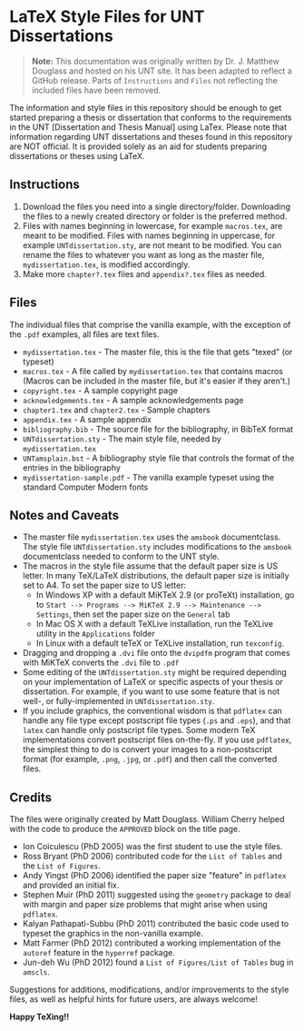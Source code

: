 # LaTeX Style Files for UNT Dissertations

> **Note:** This documentation was originally written by Dr. J. Matthew Douglass
> and hosted on his UNT site. It has been adapted to reflect a GitHub release.
> Parts of `Instructions` and `Files` not reflecting the included files have
> been removed.

The information and style files in this repository should be enough to get
started preparing a thesis or dissertation that conforms to the requirements
in the UNT [Dissertation and Thesis Manual] using LaTex.
Please note that information regarding UNT dissertations and theses found in
this repository are NOT official.
It is provided solely as an aid for students preparing dissertations or
theses using LaTeX.

## Instructions

1. Download the files you need into a single directory/folder.
Downloading the files to a newly created directory or folder is the preferred
method.
2. Files with names beginning in lowercase, for example `macros.tex`, are
meant to be modified.
Files with names beginning in uppercase, for example `UNTdissertation.sty`, are
not meant to be modified.
You can rename the files to whatever you want as long as the master file,
`mydissertation.tex`, is modified accordingly.
3. Make more `chapter?.tex` files and `appendix?.tex` files as needed.

## Files

The individual files that comprise the vanilla example, with the exception of
the `.pdf` examples, all files are text files.

- `mydissertation.tex` - The master file, this is the file that gets "texed"
(or typeset)
- `macros.tex` - A file called by `mydissertation.tex` that contains macros
(Macros can be included in the master file, but it's easier if they aren't.)
- `copyright.tex` - A sample copyright page
- `acknowledgements.tex` - A sample acknowledgements page
- `chapter1.tex` and `chapter2.tex` - Sample chapters
- `appendix.tex` - A sample appendix
- `bibliography.bib` - The source file for the bibliography, in BibTeX format
- `UNTdissertation.sty` - The main style file, needed by `mydissertation.tex`
- `UNTamsplain.bst` - A bibliography style file that controls the format of
the entries in the bibliography
- `mydissertation-sample.pdf` - The vanilla example typeset using the standard
Computer Modern fonts

## Notes and Caveats

- The master file `mydissertation.tex` uses the `amsbook` documentclass.
The style file `UNTdissertation.sty` includes modifications to the `amsbook`
documentclass needed to conform to the UNT style.
- The macros in the style file assume that the default paper size is US letter.
In many TeX/LaTeX distributions, the default paper size is initially set to A4.
To set the paper size to US letter:
    - In Windows XP with a default MiKTeX 2.9 (or proTeXt) installation, go to
    `Start --> Programs --> MiKTeX 2.9 --> Maintenance --> Settings`, then
    set the paper size on the `General` tab
    - In Mac OS X with a default TeXLive installation, run the TeXLive utility
    in the `Applications` folder
    - In Linux with a default teTeX or TeXLive installation, run `texconfig`.
- Dragging and dropping a `.dvi` file onto the `dvipdfm` program that comes with
MiKTeX converts the `.dvi` file to `.pdf`
- Some editing of the `UNTdissertation.sty` might be required depending on your
implementation of LaTeX or specific aspects of your thesis or dissertation.
For example, if you want to use some feature that is not well-, or
fully-implemented in `UNTdissertation.sty`.
- If you include graphics, the conventional wisdom is that `pdflatex` can handle
any file type except postscript file types (`.ps` and `.eps`), and that `latex`
can handle only postscript file types.
Some modern TeX implementations convert postscript files on-the-fly.
If you use `pdflatex`, the simplest thing to do is convert your images to a
non-postscript format (for example, `.png`, `.jpg`, or `.pdf`) and then call
the converted files.

## Credits

The files were originally created by Matt Douglass.
William Cherry helped with the code to produce the `APPROVED` block on the
title page.

- Ion Coiculescu (PhD 2005) was the first student to use the style files.
- Ross Bryant (PhD 2006) contributed code for the `List of Tables` and the
`List of Figures`.
- Andy Yingst (PhD 2006) identified the paper size "feature" in `pdflatex` and
provided an initial fix.
- Stephen Muir (PhD 2011) suggested using the `geometry` package to deal with
margin and paper size problems that might arise when using `pdflatex`.
- Kalyan Pathapati-Subbu (PhD 2011) contributed the basic code used to typeset
the graphics in the non-vanilla example.
- Matt Farmer (PhD 2012) contributed a working implementation of the `autoref`
feature in the `hyperref` package.
- Jun-deh Wu (PhD 2012) found a `List of Figures/List of Tables` bug in
`amscls`.

Suggestions for additions, modifications, and/or improvements to the style
files, as well as helpful hints for future users, are always welcome!

**Happy TeXing!!**
